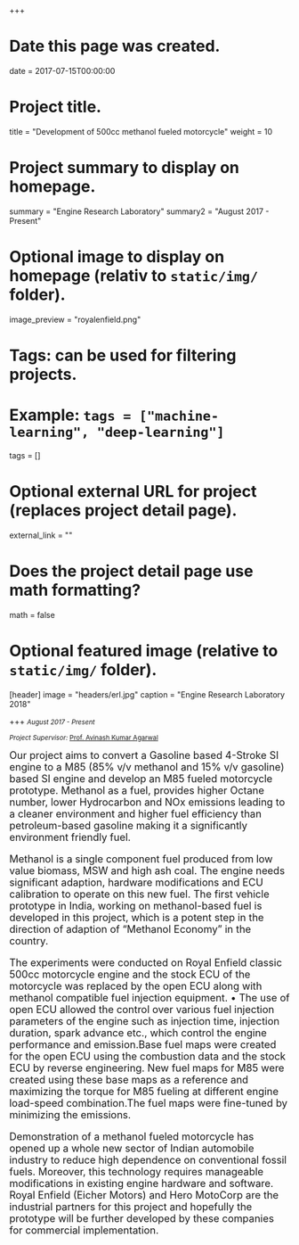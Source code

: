 +++
# Date this page was created.
date = 2017-07-15T00:00:00

# Project title.
title = "Development of 500cc methanol fueled motorcycle"
weight = 10
# Project summary to display on homepage.
summary = "Engine Research Laboratory"
summary2 = "August 2017 - Present"

# Optional image to display on homepage (relativ to `static/img/` folder).
image_preview = "royalenfield.png"

# Tags: can be used for filtering projects.
# Example: `tags = ["machine-learning", "deep-learning"]`
tags = []

# Optional external URL for project (replaces project detail page).
external_link = ""

# Does the project detail page use math formatting?
math = false

# Optional featured image (relative to `static/img/` folder).
[header]
image = "headers/erl.jpg"
caption = "Engine Research Laboratory 2018"

+++
<i><small>August 2017 - Present</small></i>

<i><small>Project Supervisor:</i> <a href="http://home.iitk.ac.in/~akag/"  target="_blank">Prof. Avinash Kumar Agarwal</a></small>

<font size="4">
Our project aims to convert a Gasoline based 4-Stroke SI engine to a M85 (85% v/v methanol and 15% v/v gasoline) based SI engine and develop an M85 fueled motorcycle prototype. Methanol as a fuel, provides higher Octane number, lower Hydrocarbon and NOx emissions leading to a cleaner environment and higher fuel efficiency than petroleum-based gasoline making it a significantly environment friendly fuel.

Methanol is a single component fuel produced from low value biomass, MSW and high ash coal. The engine needs significant adaption, hardware modifications and ECU calibration to operate on this new fuel. The first vehicle prototype in India, working on methanol-based fuel is developed in this project, which is a potent step in the direction of adaption of “Methanol Economy” in the country.

The experiments were conducted on Royal Enfield classic 500cc motorcycle engine and the stock ECU of the motorcycle was replaced by the open ECU along with methanol compatible fuel injection equipment. •	The use of open ECU allowed the control over various fuel injection parameters of the engine such as injection time, injection duration, spark advance etc., which control the engine performance and emission.Base fuel maps were created for the open ECU using the combustion data and the stock ECU by reverse engineering. New fuel maps for M85 were created using these base maps as a reference and maximizing the torque for M85 fueling at different engine load-speed combination.The fuel maps were fine-tuned by minimizing the emissions.

Demonstration of a methanol fueled motorcycle has opened up a whole new sector of Indian automobile industry to reduce high dependence on conventional fossil fuels. Moreover, this technology requires manageable modifications in existing engine hardware and software. Royal Enfield (Eicher Motors) and Hero MotoCorp are the industrial partners for this project and hopefully the prototype will be further developed by these companies for commercial implementation. 

</font>
